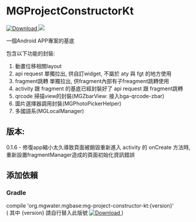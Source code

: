 # MGProjectConstructorKt
[ ![Download](https://api.bintray.com/packages/water/mgbase/mg-project-constructor-kt/images/download.svg) ](https://bintray.com/water/mgbase/mg-project-constructor-kt/_latestVersion) 
![](https://img.shields.io/badge/language-kotlin-orange.svg)  

一個Android APP專案的基底

包含以下功能的封裝:  
1. 動畫位移相關layout  
2. api request 單獨拉出, 供自訂widget, 不屬於 aty 與 fgt 的地方使用  
3. fragment跳轉 單獨拉出, 供fragment內部有子freagment跳轉使用  
4. activity 跟 fragment 的基底已經封裝好了 api request 跟 fragment跳轉  
5. qrcode 掃描view的封裝(MGZbarView: 接入bga-qrcode-zbar)  
6. 圖片選擇器調用封裝(MGPhotoPickerHelper)  
7. 多國語系(MGLocalManager)  

## 版本:  
0.1.6 - 修復app縮小太久導致頁面被銷毀重新進入 activity 的 onCreate 方法時, 重新設置fragmentManager造成的頁面初始化資訊錯誤  

## 添加依賴  

### Gradle  
compile 'org.mgwater.mgbase:mg-project-constructor-kt:{version}'  
( 其中 {version} 請自行替入此版號 [ ![Download](https://api.bintray.com/packages/water/mgbase/mg-project-constructor-kt/images/download.svg) ](https://bintray.com/water/mgbase/mg-project-constructor-kt/_latestVersion) )
